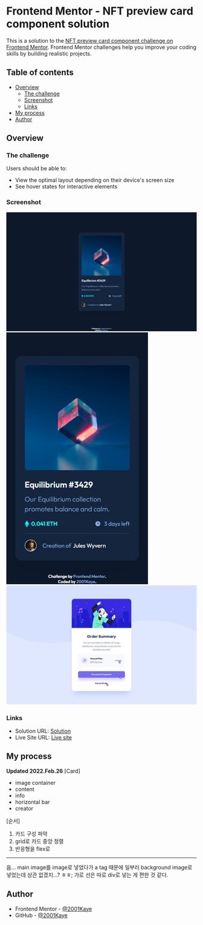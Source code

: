 # Frontend Mentor - NFT preview card component solution

This is a solution to the [NFT preview card component challenge on Frontend Mentor](https://www.frontendmentor.io/challenges/nft-preview-card-component-SbdUL_w0U). Frontend Mentor challenges help you improve your coding skills by building realistic projects. 

## Table of contents

- [Overview](#overview)
  - [The challenge](#the-challenge)
  - [Screenshot](#screenshot)
  - [Links](#links)
- [My process](#my-process)
- [Author](#author)

## Overview

### The challenge

Users should be able to:

- View the optimal layout depending on their device's screen size
- See hover states for interactive elements

### Screenshot

![](./design/desktop-design.jpg)
![](./design/mobile-design.jpg)
![](./design/active-states.jpg "active states guide")

### Links

- Solution URL: [Solution](https://www.frontendmentor.io/solutions/nft-preview-card-using-sass-rwd-RlxqtrTi8)
- Live Site URL: [Live site](https://jhan117.github.io/NFT-preview-card/)

## My process

**Updated 2022.Feb.26**
[Card]
- image container
- content
- info
- horizontal bar
- creator
   
[순서]
1. 카드 구성 파악
2. grid로 카드 중앙 정렬
3. 반응형을 flex로
   
---

음... main image를 image로 넣었다가 a tag 때문에 일부러 background image로 넣었는데 상관 없겠지...? ㅎㅎ; 가로 선은 따로 div로 넣는 게 편한 것 같다.

## Author

- Frontend Mentor - [@2001Kaye](https://www.frontendmentor.io/profile/jhan117)
- GitHub - [@2001Kaye](https://github.com/jhan117)